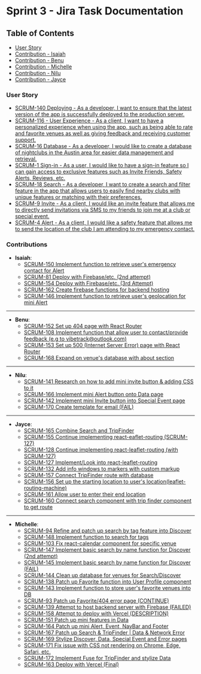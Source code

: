# Sprint 3 - Jira Task Documentation
## Table of Contents
* [User Story](#user-story)
* [Contribution - Isaiah](#isaiah)
* [Contribution - Benu](#benu)
* [Contribution - Michelle](#michelle)
* [Contribution - Nilu](#nilu)
* [Contribution - Jayce](#jayce)

<a name="user-story"></a>

### User Story
* [SCRUM-140 Deploying - As a developer, I want to ensure that the latest version of the app is successfully deployed to the production server.](https://cs3398f23romulans1.atlassian.net/browse/SCRUM-140)
* [SCRUM-116 - User Experience - As a client, I want to have a personalized experience when using the app, such as being able to rate and favorite venues as well as giving feedback and receiving customer support.](ttps://cs3398f23romulans1.atlassian.net/browse/SCRUM-116)
* [SCRUM-16 Database - As a developer, I would like to create a database of nightclubs in the Austin area for easier data management and retrieval.](ttps://cs3398f23romulans1.atlassian.net/browse/SCRUM-16)
* [SCRUM-1 Sign-in - As a user, I would like to have a sign-in feature so I can gain access to exclusive features such as Invite Friends, Safety Alerts, Reviews, etc.](ttps://cs3398f23romulans1.atlassian.net/browse/SCRUM-1)
* [SCRUM-18 Search - As a developer, I want to create a search and filter feature in the app that allows users to easily find nearby clubs with unique features or matching with their preferences.](https://cs3398f23romulans1.atlassian.net/browse/SCRUM-18)
* [SCRUM-9 Invite - As a client, I would like an invite feature that allows me to directly send invitations via SMS to my friends to join me at a club or special event.](ttps://cs3398f23romulans1.atlassian.net/browse/SCRUM-9)
* [SCRUM-4 Alert - As a client, I would like a safety feature that allows me to send the location of the club I am attending to my emergency contact.](https://cs3398f23romulans1.atlassian.net/browse/SCRUM-4)


### Contributions
* __Isaiah__: 
    * [SCRUM-150 Implement function to retrieve user's emergency contact for Alert ](https://cs3398f23romulans1.atlassian.net/jira/software/projects/SCRUM/boards/1?selectedIssue=SCRUM-150)
    * [SCRUM-81 Deploy with Firebase/etc. (2nd attempt) ](https://cs3398f23romulans1.atlassian.net/jira/software/projects/SCRUM/boards/1?selectedIssue=SCRUM-81)
    * [SCRUM-154 Deploy with Firebase/etc. (3rd Attempt)](https://cs3398f23romulans1.atlassian.net/jira/software/projects/SCRUM/boards/1?selectedIssue=SCRUM-154)
    * [SCRUM-162 Create firebase functions for backend hosting ](https://cs3398f23romulans1.atlassian.net/jira/software/projects/SCRUM/boards/1?selectedIssue=SCRUM-162)
    * [SCRUM-146 Implement function to retrieve user's geolocation for mini Alert](https://cs3398f23romulans1.atlassian.net/jira/software/projects/SCRUM/boards/1?selectedIssue=SCRUM-146)
- - - -

* __Benu__:
    * [SCRUM-152 Set up 404 page with React Router](https://cs3398f23romulans1.atlassian.net/jira/software/projects/SCRUM/boards/1?selectedIssue=SCRUM-152)
    * [SCRUM-108 Implement function that allow user to contact/provide feedback (e.g to vibetrack@outlook.com) ](https://cs3398f23romulans1.atlassian.net/jira/software/projects/SCRUM/boards/1?selectedIssue=SCRUM-108)
    * [SCRUM-153 Set up 500 (Internet Server Error) page with React Router](https://cs3398f23romulans1.atlassian.net/jira/software/projects/SCRUM/boards/1?selectedIssue=SCRUM-153)
    * [SCRUM-168 Expand on venue's database with about section](https://cs3398f23romulans1.atlassian.net/jira/software/projects/SCRUM/boards/1?selectedIssue=SCRUM-168)

- - - -

* __Nilu__:
    * [SCRUM-141 Research on how to add mini invite button & adding CSS to it](https://cs3398f23romulans1.atlassian.net/jira/software/projects/SCRUM/boards/1?selectedIssue=SCRUM-141)
    * [SCRUM-166 Implement mini Alert button onto Data page](https://cs3398f23romulans1.atlassian.net/jira/software/projects/SCRUM/boards/1?selectedIssue=SCRUM-166)
    * [SCRUM-142 Implement mini Invite button into Special Event page](https://cs3398f23romulans1.atlassian.net/jira/software/projects/SCRUM/boards/1?selectedIssue=SCRUM-142)
    * [SCRUM-170 Create template for email (FAIL)](https://cs3398f23romulans1.atlassian.net/jira/software/projects/SCRUM/boards/1?selectedIssue=SCRUM-142)
- - - -
* __Jayce__:
    * [SCRUM-165 Combine Search and TripFinder](https://cs3398f23romulans1.atlassian.net/jira/software/projects/SCRUM/boards/1?selectedIssue=SCRUM-165)
    * [SCRUM-155 Continue implementing react-eaflet-routing (SCRUM-127)](https://cs3398f23romulans1.atlassian.net/jira/software/projects/SCRUM/boards/1?selectedIssue=SCRUM-155)
    * [SCRUM-128 Continue implementing react-leaflet-routing (with SCRUM-127) ](https://cs3398f23romulans1.atlassian.net/jira/software/projects/SCRUM/boards/1?selectedIssue=SCRUM-128)
    * [SCRUM-127 Implement/Look into react-leaflet-routing](https://cs3398f23romulans1.atlassian.net/jira/software/projects/SCRUM/boards/1?selectedIssue=SCRUM-127)
    * [SCRUM-132 Add info windows to markers with custom markup](https://cs3398f23romulans1.atlassian.net/jira/software/projects/SCRUM/boards/1?selectedIssue=SCRUM-132)
    * [SCRUM-157 Connect TripFinder route with database ](https://cs3398f23romulans1.atlassian.net/jira/software/projects/SCRUM/boards/1?selectedIssue=SCRUM-157)
    * [SCRUM-156 Set up the starting location to user's location(leaflet-routing-machine)](https://cs3398f23romulans1.atlassian.net/jira/software/projects/SCRUM/boards/1?selectedIssue=SCRUM-156)
    * [SCRUM-161 Allow user to enter their end location](https://cs3398f23romulans1.atlassian.net/jira/software/projects/SCRUM/boards/1?selectedIssue=SCRUM-161)
    * [SCRUM-160 Connect search component with trip finder component to get route ](https://cs3398f23romulans1.atlassian.net/jira/software/projects/SCRUM/boards/1?selectedIssue=SCRUM-160)
- - - -
* __Michelle__: 
    * [SCRUM-94 Refine and patch up search by tag feature into Discover](https://cs3398f23romulans1.atlassian.net/jira/software/projects/SCRUM/boards/1?selectedIssue=SCRUM-94)
    * [SCRUM-148 Implement function to search for tags](https://cs3398f23romulans1.atlassian.net/jira/software/projects/SCRUM/boards/1?selectedIssue=SCRUM-148)
    * [SCRUM-103 Fix react-calendar component for specific venue](https://cs3398f23romulans1.atlassian.net/jira/software/projects/SCRUM/boards/1?selectedIssue=SCRUM-103)
    * [SCRUM-147 Implement basic search by name function for Discover (2nd attempt) ](https://cs3398f23romulans1.atlassian.net/jira/software/projects/SCRUM/boards/1?selectedIssue=SCRUM-147)
    * [SCRUM-145 Implement basic search by name function for Discover (FAIL)](https://cs3398f23romulans1.atlassian.net/jira/software/projects/SCRUM/boards/1?selectedIssue=SCRUM-145)
    * [SCRUM-144 Clean up database for venues for Search/Discover](https://cs3398f23romulans1.atlassian.net/jira/software/projects/SCRUM/boards/1?selectedIssue=SCRUM-144)
    * [SCRUM-138 Patch up Favorite function into User Profile component ](https://cs3398f23romulans1.atlassian.net/jira/software/projects/SCRUM/boards/1?selectedIssue=SCRUM-138)
    * [SCRUM-143 Implement function to store user's favorite venues into DB](https://cs3398f23romulans1.atlassian.net/jira/software/projects/SCRUM/boards/1?selectedIssue=SCRUM-143)
    * [SCRUM-93 Patch up Favorite/404 error page (CONTINUE)](https://cs3398f23romulans1.atlassian.net/jira/software/projects/SCRUM/boards/1?selectedIssue=SCRUM-93)
    * [SCRUM-139 Attempt to host backend server with Firebase (FAILED)](https://cs3398f23romulans1.atlassian.net/jira/software/projects/SCRUM/boards/1?selectedIssue=SCRUM-139)
    * [SCRUM-158 Attempt to deploy with Vercel (DESCRIPTION)](https://cs3398f23romulans1.atlassian.net/jira/software/projects/SCRUM/boards/1?selectedIssue=SCRUM-158)
    * [SCRUM-151 Patch up mini features in Data](https://cs3398f23romulans1.atlassian.net/jira/software/projects/SCRUM/boards/1?selectedIssue=SCRUM-151)
    * [SCRUM-164 Patch up mini Alert, Event, NavBar and Footer](https://cs3398f23romulans1.atlassian.net/jira/software/projects/SCRUM/boards/1?selectedIssue=SCRUM-164)
    * [SCRUM-167 Patch up Search & TripFinder | Data & Network Error](https://cs3398f23romulans1.atlassian.net/jira/software/projects/SCRUM/boards/1?selectedIssue=SCRUM-167)
    * [SCRUM-169 Stylize Discover, Data, Special Event and Error pages](https://cs3398f23romulans1.atlassian.net/jira/software/projects/SCRUM/boards/1?selectedIssue=SCRUM-169)
    * [SCRUM-171 Fix issue with CSS not rendering on Chrome, Edge, Safari, etc.](https://cs3398f23romulans1.atlassian.net/jira/software/projects/SCRUM/boards/1?selectedIssue=SCRUM-171)
    * [SCRUM-172 Implement Fuse for TripFinder and stylize Data](https://cs3398f23romulans1.atlassian.net/jira/software/projects/SCRUM/boards/1?selectedIssue=SCRUM-172)
    * [SCRUM-163 Deploy with Vercel (Final)](https://cs3398f23romulans1.atlassian.net/jira/software/projects/SCRUM/boards/1?selectedIssue=SCRUM-163)
